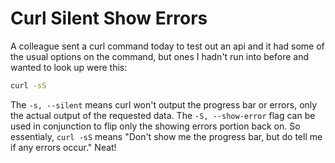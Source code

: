 # Curl Silent Show Errors

A colleague sent a curl command today to test out an api and it had some of the usual options on the command, but ones I hadn't run into before and wanted to look up were this:

```bash
curl -sS
```

The `-s, --silent` means curl won't output the progress bar or errors, only the actual output of the requested data. The `-S, --show-error` flag can be used in conjunction to flip only the showing errors portion back on. So essentialy, `curl -sS` means "Don't show me the progress bar, but do tell me if any errors occur." Neat!
